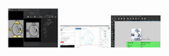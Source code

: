 <img src="https://github.com/universalbit-dev/cnc-router-machines/blob/main/g-code/mathematics-for-developer/gcode/0/cncjs/0_0_gcode_01_inkscape.png" width="20%"></img> <img src="https://github.com/universalbit-dev/cnc-router-machines/blob/main/g-code/mathematics-for-developer/gcode/0/cncjs/0_0_gcode_02_cncjs.png" width="20%"></img> <img src="https://github.com/universalbit-dev/cnc-router-machines/blob/main/g-code/mathematics-for-developer/gcode/0/cncjs/0_0_gcode_inkscape.png" width="20%"></img> 
